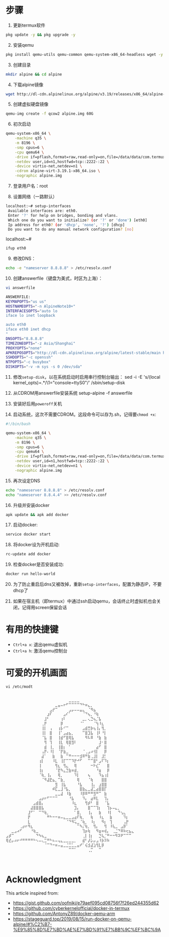 # 步骤
1. 更新termux软件
```bash
pkg update -y && pkg upgrade -y
```

2. 安装qemu
```bash
pkg install qemu-utils qemu-common qemu-system-x86_64-headless wget -y
```

3. 创建目录
```bash
mkdir alpine && cd alpine
```

4. 下载alpine镜像
```bash
wget http://dl-cdn.alpinelinux.org/alpine/v3.19/releases/x86_64/alpine-virt-3.19.1-x86_64.iso
```

5. 创建虚拟硬盘镜像
```bash
qemu-img create -f qcow2 alpine.img 60G
```

6. 初次启动
```bash
qemu-system-x86_64 \
    -machine q35 \
    -m 8196 \
    -smp cpus=6 \
    -cpu qemu64 \
    -drive if=pflash,format=raw,read-only=on,file=/data/data/com.termux/files/usr/share/qemu/edk2-x86_64-code.fd \
    -netdev user,id=n1,hostfwd=tcp::2222-:22 \
    -device virtio-net,netdev=n1 \
    -cdrom alpine-virt-3.19.1-x86_64.iso \
    -nographic alpine.img
```

7. 登录用户名：root

8. 设置网络（一路默认）
```bash
localhost:~# setup-interfaces
 Available interfaces are: eth0.
 Enter '?' for help on bridges, bonding and vlans.
 Which one do you want to initialize? (or '?' or 'done') [eth0]
 Ip address for eth0? (or 'dhcp', 'none', '?') [dhcp]
 Do you want to do any manual network configuration? [no]
```

localhost:~# 
```bash
ifup eth0
```

9. 修改DNS：
```bash
echo -e "nameserver 8.8.8.8" > /etc/resolv.conf
```

10. 创建answerfile（键盘为美式，时区为上海）：
```bash
vi answerfile
```
```bash
ANSWERFILE:
KEYMAPOPTS="us us"
HOSTNAMEOPTS="-n AlpineNote10+"
INTERFACESOPTS="auto lo
iface lo inet loopback

auto eth0
iface eth0 inet dhcp
"
DNSOPTS="8.8.8.8"
TIMEZONEOPTS="-z Asia/Shanghai"
PROXYOPTS="none"
APKREPOSOPTS="http://dl-cdn.alpinelinux.org/alpine/latest-stable/main http://dl-cdn.alpinelinux.org/alpine/latest-stable/community"
SSHDOPTS="-c openssh"
NTPOPTS="-c busybox"
DISKOPTS="-v -m sys -s 0 /dev/sda"
```

11. 修改``setup-disk``，以在系统启动时启用串行控制台输出：
sed -i -E 's/(local kernel_opts)=.*/\1="console=ttyS0"/' /sbin/setup-disk

12. 从CDROM用answerfile安装系统
setup-alpine -f answerfile

13. 安装好后用``poweroff``关机

14. 启动系统，这次不需要CDROM。这段命令可以存为.sh，记得要```chmod +x```:
```bash
#!/bin/bash

qemu-system-x86_64 \
    -machine q35 \
    -m 8196 \
    -smp cpus=6 \
    -cpu qemu64 \
    -drive if=pflash,format=raw,read-only=on,file=/data/data/com.termux/files/usr/share/qemu/edk2-x86_64-code.fd \
    -netdev user,id=n1,hostfwd=tcp::2222-:22 \
    -device virtio-net,netdev=n1 \
    -nographic alpine.img
```

15. 再次设定DNS
```bash
echo "nameserver 8.8.8.8" > /etc/resolv.conf
echo "nameserver 8.8.4.4" >> /etc/resolv.conf
```

16. 升级并安装docker
```bash
apk update && apk add docker
```

17. 启动docker:
```bash
service docker start
```

18. 将docker设为开机启动:
```bash
rc-update add docker
```

19. 检查docker是否安装成功:
```bash
docker run hello-world
```

20. 为了防止重启后dns又被改掉，重新```setup-interfaces```，配置为静态IP，不要dhcp了

21. 如果在宿主机（即termux）中通过ssh启动qemu，会话终止时虚拟机也会关闭，记得用screen保留会话

# 有用的快捷键
- ``Ctrl+a x``: 退出qemu虚拟机
- ``Ctrl+a h``: 激活qemu控制台

# 可爱的开机画面
```vi /etc/modt```

```bash
                            
⠀⠀⠀⠀⠀⠀⠀⠀⠀⠀⠀⠀⠀⠀⠀⠀⠀⠀⠀⠀⠀⠀⠀⣀⣀⣀⣀⠀⠀⠀⠀⠀⠀⠀⠀⠀⠀⠀⠀⠀⠀⠀⠀⠀⠀⠀⠀
⠀⠀⠀⠀⠀⠀⠀⠀⠀⠀⠀⠀⠀⠀⠀⠀⠀⠀⣀⣤⠤⠖⠋⠉⠉⠉⠉⠙⠓⠶⣄⡀⠀⠀⠀⠀⠀⠀⠀⠀⠀⠀⠀⠀⠀⠀⠀
⠀⠀⠀⠀⠀⠀⠀⠀⠀⠀⠀⠀⠀⠀⠀⠀⣠⡞⠉⠀⠀⠀⠀⣠⡤⠤⠤⣤⣄⠀⠈⠻⣦⠀⠀⠀⠀⠀⠀⠀⠀⠀⠀⠀⠀⠀⠀
⠀⠀⠀⠀⠀⠀⠀⠀⠀⠀⠀⠀⠀⠀⠀⣰⠏⠀⠀⠀⠀⣠⠎⠁⠀⠀⠀⠀⠈⠙⢦⡀⠘⢷⠀⠀⠀⠀⠀⠀⠀⠀⠀⠀⠀⠀⠀
⠀⠀⠀⠀⠀⠀⠀⠀⠀⠀⠀⠀⠀⠀⣸⠃⠀⠀⠀⠀⢰⠇⠀⠀⠀⠀⠀⠀⣀⡀⢄⣙⢦⡈⣧⠀⠀⠀⠀⠀⠀⠀⠀⠀⠀⠀⠀
⠀⠀⠀⠀⠀⠀⠀⠀⠀⠀⠀⠀⠀⢀⡟⠀⠀⠀⠀⠀⡿⠀⠀⠀⠀⠀⠀⠈⠁⠀⠀⠀⠈⢳⠸⣆⠀⠀⠀⠀⠀⠀⠀⠀⠀⠀⠀
⠀⠀⠀⠀⠀⠀⠀⠀⠀⠀⠀⠀⠀⢸⡇⠀⢠⠀⠀⢰⡧⠊⠉⠀⠀⠀⠀⠀⣠⣾⣛⡷⢦⢸⡄⢻⡀⠀⠀⠀⠀⠀⠀⠀⠀⠀⠀
⠀⠀⠀⠀⠀⠀⠀⠀⠀⠀⠀⠀⠀⢸⡇⠀⣿⠀⠀⢸⠁⣠⣴⣦⡀⠀⠀⠀⠉⣿⣹⣧⠀⢸⠇⠘⡇⠀⠀⠀⠀⠀⠀⠀⠀⠀⠀
⠀⠀⠀⠀⠀⠀⠀⠀⠀⠀⠀⠀⠀⠈⣧⠀⣿⠀⠀⢸⣾⠋⣿⢿⣧⠀⠀⠀⠀⠻⠧⠿⠀⠘⣷⠀⣷⠀⠀⠀⠀⠀⠀⠀⠀⠀⠀
⠀⠀⠀⠀⠀⠀⠀⠀⠀⠀⠀⠀⠀⠀⢻⠀⢹⠀⠀⢸⣇⠀⢿⣿⣻⠇⠀⠀⠀⠀⠀⠀⠀⠀⣸⠂⣿⠀⠀⠀⠀⠀⠀⠀⠀⠀⠀
⠀⠀⠀⠀⠀⠀⠀⠀⠀⠀⠀⠀⠀⠀⣾⠀⢸⡀⠀⢸⣿⡆⠀⠁⠀⠀⠀⠀⠀⠀⠀⠀⠀⣴⠋⠀⣿⠀⠀⠀⠀⠀⠀⠀⠀⠀⠀
⠀⠀⠀⠀⠀⠀⠀⠀⠀⠀⠀⠀⠀⢠⡟⠄⠸⡇⠀⠈⡟⣷⣀⠀⠀⠀⠀⠀⠈⢀⣠⠴⢺⡇⠀⠀⡿⠀⠀⠀⠀⠀⠀⠀⠀⠀⠀
⠀⠀⠀⠀⠀⠀⠀⠀⠀⠀⠀⠀⠀⣼⠁⠀⠀⣷⠀⠀⣷⠀⠉⠛⠒⠒⠒⣺⠿⠛⣷⢀⣸⡇⠀⣸⡃⠀⠀⠀⠀⠀⠀⠀⠀⠀⠀
⠀⠀⠀⠀⠀⠀⠀⠀⠀⠀⠀⠀⢰⡇⠀⠀⠀⠸⣇⠀⢸⡏⠉⠉⠹⡟⠚⠋⠀⠀⠉⠉⣿⠃⣠⠏⠹⡆⠀⠀⠀⠀⠀⠀⠀⠀⠀
⠀⠀⠀⠀⠀⠀⠀⠀⠀⠀⠀⠀⢸⠀⠀⠀⠀⠀⢻⣆⠀⢻⣄⠀⠀⢿⠀⠀⠀⠀⠀⠒⠗⣎⠁⠀⠀⣿⠀⠀⠀⠀⠀⠀⠀⠀⠀
⠀⠀⠀⠀⠀⠀⠀⠀⠀⠀⠀⠀⢸⡆⠀⠀⠀⠀⠈⣟⠳⣄⣙⣷⠶⣾⡀⠀⠀⠀⠀⠀⠀⠘⣶⠀⠀⡿⠀⠀⠀⠀⠀⠀⠀⠀⠀
⠀⠀⠀⠀⠀⠀⠀⠀⠀⠀⠀⠀⠈⢷⡀⢸⡄⠀⠀⢿⡀⠀⠀⠀⠀⠹⡇⠀⠀⠀⢦⠀⠀⠀⠹⣦⢰⡇⠀⠀⠀⠀⠀⠀⠀⠀⠀
⠀⠀⠀⠀⠀⠀⠀⠀⠀⠀⠀⠀⠀⠈⠻⣼⣟⣦⡀⠉⣷⡀⠀⠀⠀⠀⢿⠀⠀⠀⠈⢷⠀⠀⠀⣿⣿⠀⠀⠀⠀⠀⠀⠀⠀⠀⠀
⠀⠀⠀⠀⠀⠀⠀⠀⠀⠀⠀⠀⠀⠀⠀⠀⠀⠀⣻⠀⢸⣧⠀⠀⠀⠀⠘⣧⠀⠀⠀⢸⡄⠀⣰⣿⣿⠀⠀⠀⠀⠀⠀⠀⠀⠀⠀
⠀⠀⠀⠀⠀⠀⠀⠀⠀⠀⠀⠀⠀⠀⠀⠀⠀⠾⣏⣀⣸⠘⣧⡀⠀⠀⠀⣿⣷⣄⣀⣼⣁⣴⣿⣿⡏⠀⠀⠀⠀⠀⠀⠀⠀⠀⠀
⠀⠀⠀⠀⠀⠀⠀⠀⠀⠀⠀⠀⠀⠀⠀⠀⠀⠀⣀⣀⣼⠀⠸⣷⠀⠀⠀⠸⡿⠿⠛⠛⣻⠛⠉⠀⣷⠀⠀⠀⠀⠀⠀⠀⠀⠀⠀
⠀⠀⠀⠀⠀⠀⠀⠀⠀⠀⠀⠀⣠⡴⠖⠋⠉⠉⠉⠀⠀⠀⠀⠘⣧⠀⠀⠀⠹⡄⠀⣴⠿⣇⠀⠀⢹⡄⠀⠀⠀⠀⠀⠀⠀⠀⠀
⠀⠀⠀⠀⠀⠀⠀⠀⠀⠀⣠⣾⣿⡄⠀⠀⠀⠀⠀⠀⠀⠀⠀⠀⠸⣆⠀⠀⠀⢻⡾⠃⠀⣿⠀⠀⠈⣧⠀⠀⠀⠀⠀⠀⠀⠀⠀
⠀⠀⠀⠀⠀⠀⠀⠀⠀⣼⣿⣿⣿⣧⠀⠀⠀⠀⠀⠀⠀⠀⠀⠀⠀⣹⡄⠀⠀⠀⣿⠉⠉⢹⡆⠀⠀⢹⡦⠤⣄⡀⠀⠀⠀⠀⠀
⠀⠀⠀⠀⠀⠀⠀⠀⣸⠋⠁⠀⠉⠙⢷⡀⠀⠀⠀⠀⠀⠀⠀⠀⠀⠁⣿⡀⠀⠀⢸⡄⠀⠀⣷⠀⠀⠸⡇⠀⠀⠙⢢⣄⠀⠀⠀
⠀⠀⠀⠀⠀⠀⠀⠀⡟⠀⠀⠀⠀⠀⠀⠛⠓⠒⠒⠶⠤⣄⣀⣀⣠⣴⠏⢷⡀⠀⠀⢷⠀⠀⠸⣆⠀⠀⣷⠀⠀⠀⠀⠹⡆⠀⠀
⠀⠀⠀⠀⠀⠀⠀⠀⣇⠀⠀⠀⠀⠀⠀⠀⠀⠀⠀⠀⠀⠀⠈⠙⠻⢥⣀⠈⢷⡀⠀⠸⡆⠀⠀⠻⡆⠀⢹⠀⠀⠀⠀⢠⡟⠀⠀
⠀⠀⠀⠀⠀⢀⡴⠖⠻⣆⠀⠀⠀⠀⠀⠀⠀⠀⠀⠀⠀⠀⠀⠀⠀⠀⠉⠳⡌⢷⡀⠀⢻⡄⠀⠀⢻⠀⠸⢧⣀⠀⣠⡿⠁⠀⠀
⠀⠀⣀⣠⠴⠋⠀⠀⠀⠘⢷⣀⠀⠀⠀⠀⠀⠀⠀⠀⠀⠀⠀⠀⠀⠀⠀⠀⢹⡶⢷⠀⠀⠻⣶⠶⢾⡄⠀⢀⣈⠙⠿⠷⢖⣦⣄
⣠⡾⠉⠀⠀⠀⠀⠀⠀⠀⠀⠙⠳⢦⣀⠀⠀⠀⠀⠀⠀⠀⠀⠀⠀⠀⠀⠀⢀⡇⢸⡆⠀⠀⣙⢧⡈⠛⠒⠒⠻⠽⠟⠉⠉⠉⠀
⢿⣞⡤⠴⠖⠚⠛⠛⠛⠛⠓⠢⠤⢄⣉⠛⠓⠦⠤⢤⣄⣀⣀⣀⣀⡀⠀⠀⣾⠃⡼⡥⡤⣠⠸⡷⠽⠷⠀⠀⠀⠀⠀⠀⠀⠀⠀
⠀⠀⠀⠀⠀⠀⠀⠀⠀⠀⠀⠀⠀⠀⠈⠉⠙⠒⠶⠤⣤⣀⣈⣉⣁⣀⣤⠞⠁⢮⣺⣼⣱⢻⣇⡿⠀⠀⠀⠀⠀⠀⠀⠀⠀⠀⠀
⠀⠀⠀⠀⠀⠀⠀⠀⠀⠀⠀⠀⠀⠀⠀⠀⠀⠀⠀⠀⠀⠀⠀⠉⠉⠁⠀⠀⠀⠀⢀⡉⠀⠀⠉⠀⠀⠀⠀⠀⠀⠀⠀⠀⠀⠀⠀   
                                                       
                                                       
```

# Acknowledgment
This article inspired from:
- https://gist.github.com/oofnikj/e79aef095cd08756f7f26ed244355d62
- https://github.com/cyberkernelofficial/docker-in-termux
- https://github.com/AntonyZ89/docker-qemu-arm
- https://stageguard.top/2019/08/15/run-docker-on-qemu-alpine/#%C2%B7-%E9%85%8D%E7%BD%AE%E7%BD%91%E7%BB%9C%EF%BC%9A
























